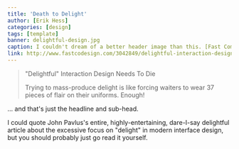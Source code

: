 ```yaml
---
title: 'Death to Delight'
author: [Erik Hess]
categories: [design]
tags: [template]
banner: delightful-design.jpg
caption: I couldn't dream of a better header image than this. [Fast Company Design](http://www.fastcodesign.com/3042849/delightful-interaction-design-needs-to-die)
link: http://www.fastcodesign.com/3042849/delightful-interaction-design-needs-to-die
---
```


> "Delightful" Interaction Design Needs To Die
>
> Trying to mass-produce delight is like forcing waiters to wear 37 pieces of flair on their uniforms. Enough!

&hellip; and that's just the headline and sub-head. 

I could quote John Pavlus's entire, highly-entertaining, dare-I-say delightful article about the excessive focus on "delight" in modern interface design, but you should probably just go read it yourself.